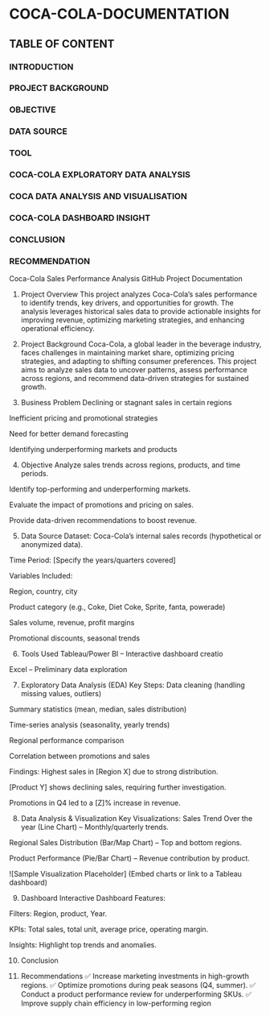 # COCA-COLA-DOCUMENTATION
## TABLE OF CONTENT
### INTRODUCTION
### PROJECT BACKGROUND
### OBJECTIVE
### DATA SOURCE 
### TOOL
### COCA-COLA EXPLORATORY DATA ANALYSIS
### COCA DATA ANALYSIS AND VISUALISATION
###  COCA-COLA DASHBOARD INSIGHT
### CONCLUSION
### RECOMMENDATION
Coca-Cola Sales Performance Analysis
GitHub Project Documentation

1. Project Overview
This project analyzes Coca-Cola’s sales performance to identify trends, key drivers, and opportunities for growth. The analysis leverages historical sales data to provide actionable insights for improving revenue, optimizing marketing strategies, and enhancing operational efficiency.

2. Project Background
Coca-Cola, a global leader in the beverage industry, faces challenges in maintaining market share, optimizing pricing strategies, and adapting to shifting consumer preferences. This project aims to analyze sales data to uncover patterns, assess performance across regions, and recommend data-driven strategies for sustained growth.

3. Business Problem
Declining or stagnant sales in certain regions

Inefficient pricing and promotional strategies

Need for better demand forecasting

Identifying underperforming markets and products

4. Objective
Analyze sales trends across regions, products, and time periods.

Identify top-performing and underperforming markets.

Evaluate the impact of promotions and pricing on sales.

Provide data-driven recommendations to boost revenue.

5. Data Source
Dataset: Coca-Cola’s internal sales records (hypothetical or anonymized data).

Time Period: [Specify the years/quarters covered]

Variables Included:

Region, country, city

Product category (e.g., Coke, Diet Coke, Sprite, fanta, powerade)

Sales volume, revenue, profit margins

Promotional discounts, seasonal trends

6. Tools Used
Tableau/Power BI – Interactive dashboard creatio

Excel – Preliminary data exploration

7. Exploratory Data Analysis (EDA)
Key Steps:
Data cleaning (handling missing values, outliers)

Summary statistics (mean, median, sales distribution)

Time-series analysis (seasonality, yearly trends)

Regional performance comparison

Correlation between promotions and sales

Findings:
Highest sales in [Region X] due to strong distribution.

[Product Y] shows declining sales, requiring further investigation.

Promotions in Q4 led to a [Z]% increase in revenue.

8. Data Analysis & Visualization
Key Visualizations:
Sales Trend Over the year (Line Chart) – Monthly/quarterly trends.

Regional Sales Distribution (Bar/Map Chart) – Top and bottom regions.

Product Performance (Pie/Bar Chart) – Revenue contribution by product.


![Sample Visualization Placeholder] (Embed charts or link to a Tableau dashboard)

9. Dashboard
Interactive Dashboard Features:

Filters: Region, product, Year.

KPIs: Total sales, total unit, average price, operating margin.

Insights: Highlight top trends and anomalies.

10. Conclusion


11. Recommendations
✅ Increase marketing investments in high-growth regions.
✅ Optimize promotions during peak seasons (Q4, summer).
✅ Conduct a product performance review for underperforming SKUs.
✅ Improve supply chain efficiency in low-performing region
